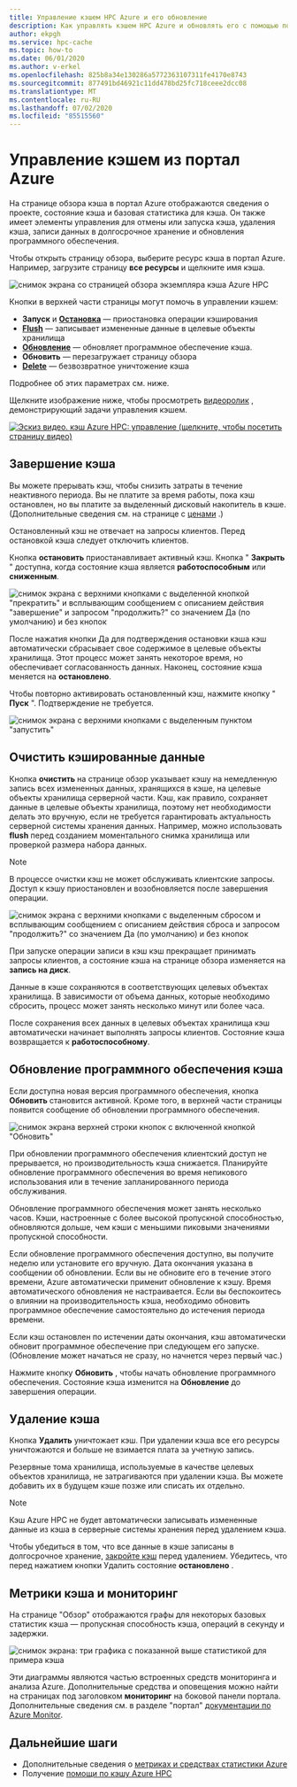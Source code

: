 ```yaml
---
title: Управление кэшем HPC Azure и его обновление
description: Как управлять кэшем HPC Azure и обновлять его с помощью портал Azure
author: ekpgh
ms.service: hpc-cache
ms.topic: how-to
ms.date: 06/01/2020
ms.author: v-erkel
ms.openlocfilehash: 825b8a34e130286a5772363107311fe4170e8743
ms.sourcegitcommit: 877491bd46921c11dd478bd25fc718ceee2dcc08
ms.translationtype: MT
ms.contentlocale: ru-RU
ms.lasthandoff: 07/02/2020
ms.locfileid: "85515560"
---
```

# <a name="manage-your-cache-from-the-azure-portal"></a>Управление кэшем из портал Azure

На странице обзора кэша в портал Azure отображаются сведения о проекте, состояние кэша и базовая статистика для кэша. Он также имеет элементы управления для отмены или запуска кэша, удаления кэша, записи данных в долгосрочное хранение и обновления программного обеспечения.

Чтобы открыть страницу обзора, выберите ресурс кэша в портал Azure. Например, загрузите страницу **все ресурсы** и щелкните имя кэша.

![снимок экрана со страницей обзора экземпляра кэша Azure HPC](media/hpc-cache-overview.png)

Кнопки в верхней части страницы могут помочь в управлении кэшем:

* **Запуск** и [**Остановка**](#stop-the-cache) — приостановка операции кэширования
* [**Flush**](#flush-cached-data) — записывает измененные данные в целевые объекты хранилища
* [**Обновление**](#upgrade-cache-software) — обновляет программное обеспечение кэша.
* **Обновить** — перезагружает страницу обзора
* [**Delete**](#delete-the-cache) — безвозвратное уничтожение кэша

Подробнее об этих параметрах см. ниже.

Щелкните изображение ниже, чтобы просмотреть [видеоролик](https://azure.microsoft.com/resources/videos/managing-hpc-cache/) , демонстрирующий задачи управления кэшем.

[![Эскиз видео. кэш Azure HPC: управление (щелкните, чтобы посетить страницу видео)](media/video-5-manage.png)](https://azure.microsoft.com/resources/videos/managing-hpc-cache/)

## <a name="stop-the-cache"></a>Завершение кэша

Вы можете прерывать кэш, чтобы снизить затраты в течение неактивного периода. Вы не платите за время работы, пока кэш остановлен, но вы платите за выделенный дисковый накопитель в кэше. (Дополнительные сведения см. на странице с [ценами](https://aka.ms/hpc-cache-pricing) .)

Остановленный кэш не отвечает на запросы клиентов. Перед остановкой кэша следует отключить клиентов.

Кнопка **остановить** приостанавливает активный кэш. Кнопка " **Закрыть** " доступна, когда состояние кэша является **работоспособным** или **сниженным**.

![снимок экрана с верхними кнопками с выделенной кнопкой "прекратить" и всплывающим сообщением с описанием действия "завершение" и запросом "продолжить?" со значением Да (по умолчанию) и без кнопок](media/stop-cache.png)

После нажатия кнопки Да для подтверждения остановки кэша кэш автоматически сбрасывает свое содержимое в целевые объекты хранилища. Этот процесс может занять некоторое время, но обеспечивает согласованность данных. Наконец, состояние кэша меняется на **остановлено**.

Чтобы повторно активировать остановленный кэш, нажмите кнопку " **Пуск** ". Подтверждение не требуется.

![снимок экрана с верхними кнопками с выделенным пунктом "запустить"](media/start-cache.png)

## <a name="flush-cached-data"></a>Очистить кэшированные данные

Кнопка **очистить** на странице обзор указывает кэшу на немедленную запись всех измененных данных, хранящихся в кэше, на целевые объекты хранилища серверной части. Кэш, как правило, сохраняет данные в целевые объекты хранилища, поэтому нет необходимости делать это вручную, если не требуется гарантировать актуальность серверной системы хранения данных. Например, можно использовать **flush** перед созданием моментального снимка хранилища или проверкой размера набора данных.

> [!NOTE]
> В процессе очистки кэш не может обслуживать клиентские запросы. Доступ к кэшу приостановлен и возобновляется после завершения операции.

![снимок экрана с верхними кнопками с выделенным сбросом и всплывающим сообщением с описанием действия сброса и запросом "продолжить?" со значением Да (по умолчанию) и без кнопок](media/hpc-cache-flush.png)

При запуске операции записи в кэш кэш прекращает принимать запросы клиентов, а состояние кэша на странице обзора изменяется на **запись на диск**.

Данные в кэше сохраняются в соответствующих целевых объектах хранилища. В зависимости от объема данных, которые необходимо сбросить, процесс может занять несколько минут или более часа.

После сохранения всех данных в целевых объектах хранилища кэш автоматически начинает выполнять запросы клиентов. Состояние кэша возвращается к **работоспособному**.

## <a name="upgrade-cache-software"></a>Обновление программного обеспечения кэша

Если доступна новая версия программного обеспечения, кнопка **Обновить** становится активной. Кроме того, в верхней части страницы появится сообщение об обновлении программного обеспечения.

![снимок экрана верхней строки кнопок с включенной кнопкой "Обновить"](media/hpc-cache-upgrade-button.png)

При обновлении программного обеспечения клиентский доступ не прерывается, но производительность кэша снижается. Планируйте обновление программного обеспечения во время непикового использования или в течение запланированного периода обслуживания.

Обновление программного обеспечения может занять несколько часов. Кэши, настроенные с более высокой пропускной способностью, обновляются дольше, чем кэши с меньшими пиковыми значениями пропускной способности.

Если обновление программного обеспечения доступно, вы получите неделю или установите его вручную. Дата окончания указана в сообщении об обновлении. Если вы не обновите его в течение этого времени, Azure автоматически применит обновление к кэшу. Время автоматического обновления не настраивается. Если вы беспокоитесь о влиянии на производительность кэша, необходимо обновить программное обеспечение самостоятельно до истечения периода времени.

Если кэш остановлен по истечении даты окончания, кэш автоматически обновит программное обеспечение при следующем его запуске. (Обновление может начаться не сразу, но начнется через первый час.)

Нажмите кнопку **Обновить** , чтобы начать обновление программного обеспечения. Состояние кэша изменится на **Обновление** до завершения операции.

## <a name="delete-the-cache"></a>Удаление кэша

Кнопка **Удалить** уничтожает кэш. При удалении кэша все его ресурсы уничтожаются и больше не взимается плата за учетную запись.

Резервные тома хранилища, используемые в качестве целевых объектов хранилища, не затрагиваются при удалении кэша. Вы можете добавить их в будущем кэше позже или списать их отдельно.

> [!NOTE]
> Кэш Azure HPC не будет автоматически записывать измененные данные из кэша в серверные системы хранения перед удалением кэша.
>
> Чтобы убедиться в том, что все данные в кэше записаны в долгосрочное хранение, [закройте кэш](#stop-the-cache) перед удалением. Убедитесь, что перед нажатием кнопки Удалить состояние **остановлено** .

## <a name="cache-metrics-and-monitoring"></a>Метрики кэша и мониторинг

На странице "Обзор" отображаются графы для некоторых базовых статистик кэша — пропускная способность кэша, операций в секунду и задержки.

![снимок экрана: три графика с показанной выше статистикой для примера кэша](media/hpc-cache-overview-stats.png)

Эти диаграммы являются частью встроенных средств мониторинга и анализа Azure. Дополнительные средства и оповещения можно найти на страницах под заголовком **мониторинг** на боковой панели портала. Дополнительные сведения см. в разделе "портал" [документации по Azure Monitor](../azure-monitor/insights/monitor-azure-resource.md#monitoring-in-the-azure-portal).

## <a name="next-steps"></a>Дальнейшие шаги

* Дополнительные сведения о [метриках и средствах статистики Azure](../azure-monitor/index.yml)
* Получение [помощи по кэшу Azure HPC](hpc-cache-support-ticket.md)

